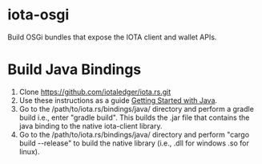 # iota-osgi
Build OSGi bundles that expose the IOTA client and wallet APIs.

# Build Java Bindings
1. Clone https://github.com/iotaledger/iota.rs.git
2. Use these instructions as a guide [Getting Started with Java](https://wiki.iota.org/iota.rs/libraries/java/getting_started).
3. Go to the /path/to/iota.rs/bindings/java/ directory and perform a gradle build i.e., enter "gradle build". This builds the .jar file that contains the java binding to the native iota-client library.
4. Go to the /path/to/iota.rs/bindings/java/ directory and perform "cargo build --release" to build the native library (i.e., .dll for windows .so for linux).
